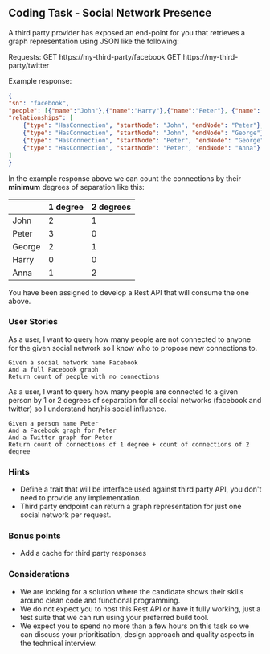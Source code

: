 ## Coding Task - Social Network Presence ##

A third party provider has exposed an end-point for you that retrieves a graph representation using JSON like the following:

Requests:
GET https://my-third-party/facebook
GET https://my-third-party/twitter

Example response:
```json
{
"sn": "facebook",
"people": [{"name":"John"},{"name":"Harry"},{"name":"Peter"}, {"name": "George"}, {"name": "Anna"}],
"relationships": [
    {"type": "HasConnection", "startNode": "John", "endNode": "Peter"},
    {"type": "HasConnection", "startNode": "John", "endNode": "George"},
    {"type": "HasConnection", "startNode": "Peter", "endNode": "George"},
    {"type": "HasConnection", "startNode": "Peter", "endNode": "Anna"}
]
}
```

In the example response above we can count the connections by their **minimum** degrees of separation like this:

|        | 1 degree | 2 degrees |
|--------|----------|-----------|
| John   | 2        | 1         |
| Peter  | 3        | 0         |
| George | 2        | 1         |
| Harry  | 0        | 0         |
| Anna   | 1        | 2         |

You have been assigned to develop a Rest API that will consume the one above.

### User Stories ###

As a user, I want to query how many people are not connected to anyone for the given social network so I know who to propose new connections to.

    Given a social network name Facebook
    And a full Facebook graph
    Return count of people with no connections


As a user, I want to query how many people are connected to a given person by 1 or 2 degrees of separation for all social networks (facebook and twitter) so I understand her/his social influence.

    Given a person name Peter
    And a Facebook graph for Peter
    And a Twitter graph for Peter
    Return count of connections of 1 degree + count of connections of 2 degree 

### Hints ###
- Define a trait that will be interface used against third party API, you don't need to provide any implementation.
- Third party endpoint can return a graph representation for just one social network per request.

### Bonus points ###
- Add a cache  for third party responses

### Considerations ###
- We are looking for a solution where the candidate shows their skills around clean code and functional programming.
- We do not expect you to host this Rest API or have it fully working, just a test suite that we can run using your preferred build tool.
- We expect you to spend no more than a few hours on this task so we can discuss your prioritisation, design approach and quality aspects in the technical interview.
